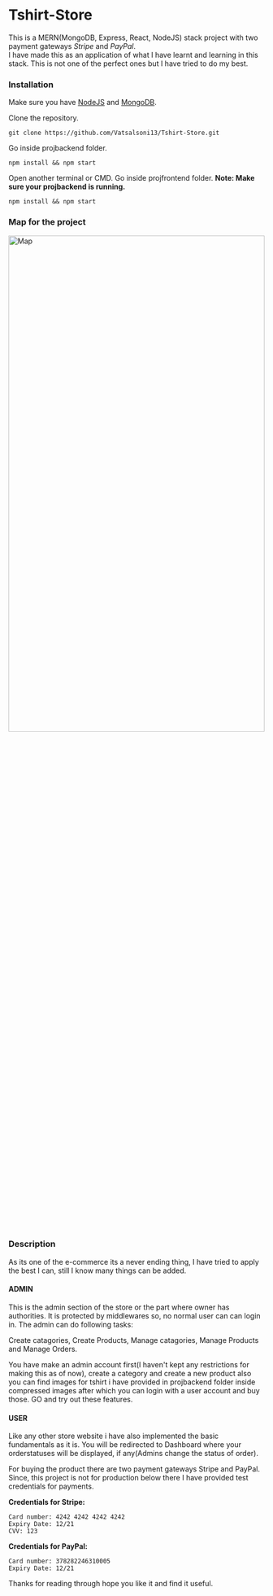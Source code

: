 # Tshirt-Store
This is a MERN(MongoDB, Express, React, NodeJS) stack project with two payment gateways *Stripe* and *PayPal*.</br>
I have made this as an application of what I have learnt and learning in this stack. 
This is not one of the perfect ones but I have tried to do my best.


### Installation
Make sure you have <a href="https://nodejs.org/en/download/">NodeJS</a> and <a href="https://www.mongodb.com/try/download/community" >MongoDB</a>.

Clone the repository.
```
git clone https://github.com/Vatsalsoni13/Tshirt-Store.git
````
Go inside projbackend folder.
```
npm install && npm start
```
Open another terminal or CMD. Go inside projfrontend folder. __Note: Make sure your projbackend is running.__
```
npm install && npm start
```

### Map for the project 

<img src = "./projbackend/compressed images/map.png" height="50%" width="100%" alt ="Map" />


### Description
As its one of the e-commerce its a never ending thing, I have tried to apply the best I can, still I know many things can be added.

#### ADMIN 
This is the admin section of the store or the part where owner has authorities.
It is protected by middlewares so, no normal user can can login in. The admin can do following tasks:

Create catagories, Create Products, Manage catagories, Manage Products and Manage Orders.

You have make an admin account first(I haven't kept any restrictions for making this as of now), create a category and create a new product also you can find images for tshirt i have provided in projbackend folder inside compressed images after which you can login with a user account and buy those. 
GO and try out these features.

#### __USER__

Like any other store website i have also implemented the basic fundamentals as it is.
You will be redirected to Dashboard where your orderstatuses will be displayed, if any(Admins change the status of order).

For buying the product there are two payment gateways Stripe and PayPal.
Since, this project is not for production below there I have provided test credentials for payments.

__Credentials for Stripe:__
```
Card number: 4242 4242 4242 4242
Expiry Date: 12/21
CVV: 123
```

__Credentials for PayPal:__
```
Card number: 378282246310005
Expiry Date: 12/21
```

Thanks for reading through hope you like it and find it useful.
